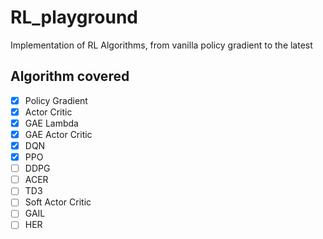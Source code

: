 # RL_playground
Implementation of RL Algorithms, from vanilla policy gradient to the latest


## Algorithm covered 

- [x] Policy Gradient
- [x] Actor Critic
- [x] GAE Lambda
- [x] GAE Actor Critic
- [x] DQN
- [x] PPO
- [ ] DDPG
- [ ] ACER
- [ ] TD3
- [ ] Soft Actor Critic
- [ ] GAIL
- [ ] HER